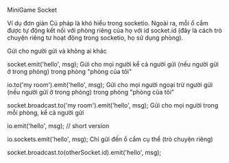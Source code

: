 MiniGame Socket

Ví dụ đơn giản
Cú pháp là khó hiểu trong socketio. Ngoài ra, mỗi ổ cắm được tự động kết nối với phòng riêng của họ với id socket.id (đây là cách trò chuyện riêng tư hoạt động trong socketio, họ sử dụng phòng).

Gửi cho người gửi và không ai khác

socket.emit('hello', msg);
Gửi cho mọi người kể cả người gửi (nếu người gửi ở trong phòng) trong phòng "phòng của tôi"

io.to('my room').emit('hello', msg);
Gửi cho mọi người ngoại trừ người gửi (nếu người gửi ở trong phòng) trong phòng "phòng của tôi"

socket.broadcast.to('my room').emit('hello', msg);
Gửi cho mọi người trong mỗi phòng, kể cả người gửi

io.emit('hello', msg); // short version

io.sockets.emit('hello', msg);
Chỉ gửi đến ổ cắm cụ thể (trò chuyện riêng)

socket.broadcast.to(otherSocket.id).emit('hello', msg);
